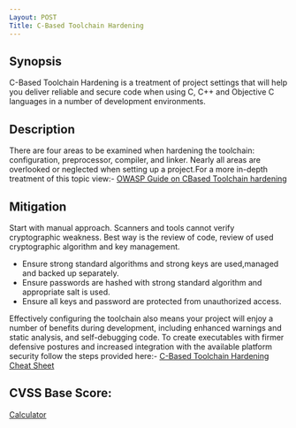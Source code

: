 ```yaml
---
Layout: POST
Title: C-Based Toolchain Hardening
---
```


Synopsis
---------
C-Based Toolchain Hardening is a treatment of project settings that will help you deliver reliable and secure code when using C, C++ and Objective C languages in a number of development environments.

Description
------------
There are four areas to be examined when hardening the toolchain: configuration, preprocessor, compiler, and linker. Nearly all areas are overlooked or neglected when setting up a project.For a more in-depth treatment of this topic view:- [OWASP Guide on CBased Toolchain hardening](https://www.owasp.org/index.php/C-Based_Toolchain_Hardening)

Mitigation
-----------
Start with manual approach. Scanners and tools cannot verify cryptographic weakness. Best way is the review of code, review of used cryptographic algorithm and key management.  

 - Ensure strong standard algorithms and strong keys are used,managed and backed up separately.
 - Ensure passwords are hashed with strong standard algorithm and appropriate salt is used.
 - Ensure all keys and password are protected from unauthorized access.

Effectively configuring the toolchain also means your project will enjoy a number of benefits during development, including enhanced warnings and static analysis, and self-debugging code. To create executables with firmer defensive postures and increased integration with the available platform security follow the steps provided here:- [ C-Based Toolchain Hardening Cheat Sheet](https://www.owasp.org/index.php/C-Based_Toolchain_Hardening_Cheat_Sheet)


CVSS Base Score:
----------------

[Calculator](http://nvd.nist.gov/cvss.cfm?calculator&version=2)

